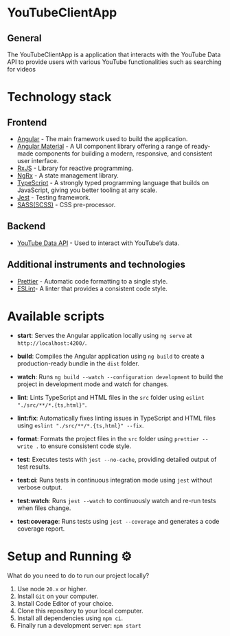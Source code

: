 # YouTubeClientApp

## General

The YouTubeClientApp is a application that interacts with the YouTube Data API to provide users with various YouTube functionalities such as searching for videos

# Technology stack

## Frontend

- [Angular](https://angular.dev) - The main framework used to build the application.
- [Angular Material](https://material.angular.io/) - A UI component library offering a range of ready-made components for building a modern, responsive, and consistent user interface.
- [RxJS](https://angular.dev) - Library for reactive programming.
- [NgRx](https://ngrx.io/) - A state management library.
- [TypeScript](https://www.typescriptlang.org/) - A strongly typed programming language that builds on JavaScript, giving you better tooling at any scale.
- [Jest](https://jestjs.io/) - Testing framework.
- [SASS(SCSS)](https://sass-lang.com/) - CSS pre-processor.

## Backend

- [YouTube Data API](https://developers.google.com/youtube/v3) - Used to interact with YouTube’s data.

## Additional instruments and technologies

- [Prettier](https://prettier.io/) - Automatic code formatting to a single style.
- [ESLint](https://eslint.org/)- A linter that provides a consistent code style.

# Available scripts

- **start**: Serves the Angular application locally using `ng serve` at `http://localhost:4200/`.

- **build**: Compiles the Angular application using `ng build` to create a production-ready bundle in the `dist` folder.

- **watch**: Runs `ng build --watch --configuration development` to build the project in development mode and watch for changes.

- **lint**: Lints TypeScript and HTML files in the `src` folder using `eslint "./src/**/*.{ts,html}"`.

- **lint:fix**: Automatically fixes linting issues in TypeScript and HTML files using `eslint "./src/**/*.{ts,html}" --fix`.

- **format**: Formats the project files in the `src` folder using `prettier --write .` to ensure consistent code style.

- **test**: Executes tests with `jest --no-cache`, providing detailed output of test results.

- **test:ci**: Runs tests in continuous integration mode using `jest` without verbose output.

- **test:watch**: Runs `jest --watch` to continuously watch and re-run tests when files change.

- **test:coverage**: Runs tests using `jest --coverage` and generates a code coverage report.

# Setup and Running ⚙️

What do you need to do to run our project locally?

1. Use node `20.x` or higher.
2. Install `Git` on your computer.
3. Install Code Editor of your choice.
4. Clone this repository to your local computer.
5. Install all dependencies using `npm ci`.
6. Finally run a development server: `npm start`